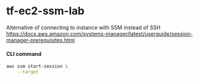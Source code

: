 # tf-ec2-ssm-lab

Alternative of connecting to instance with SSM instead of SSH
https://docs.aws.amazon.com/systems-manager/latest/userguide/session-manager-prerequisites.html

#### CLI command
```sh
aws ssm start-session \
    --target
```